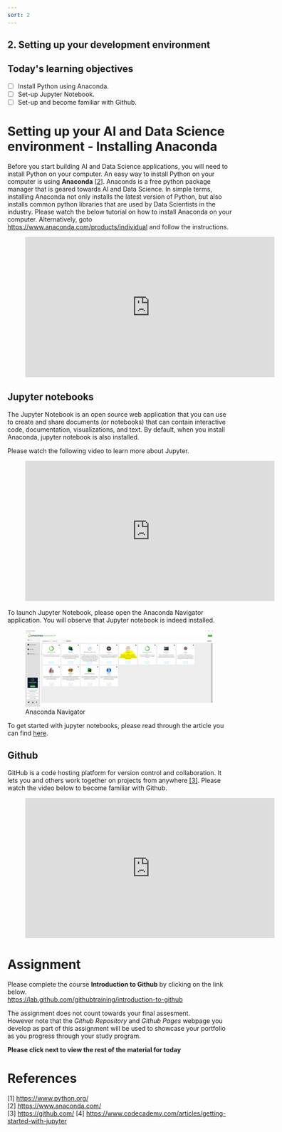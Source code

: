```yaml
---
sort: 2
---
```


## 2. Setting up your development environment


## Today's learning objectives
- [ ] Install Python using Anaconda.
- [ ] Set-up Jupyter Notebook.
- [ ] Set-up and become familiar with Github.

# Setting up your AI and Data Science environment - Installing Anaconda
Before you start building AI and Data Science applications, you will need to install Python on your computer.
An easy way to install Python on your computer is using **Anaconda** [[2](#2)]. Anaconds is a free python package manager that is geared towards AI and Data Science. In simple terms, installing Anaconda not only installs the latest version of Python, but also installs common python libraries that are used by Data Scientists in the industry. Please watch the below tutorial on how to install Anaconda on your computer. Alternatively, goto <https://www.anaconda.com/products/individual> and follow the instructions.

<!-- blank line -->
<figure class="video_container">
<iframe width="560" height="315" src="https://www.youtube-nocookie.com/embed/C4OPn58BLaU?controls=0" title="YouTube video player" frameborder="0" allow="accelerometer; autoplay; clipboard-write; encrypted-media; gyroscope; picture-in-picture" allowfullscreen></iframe>
</figure>
<!-- blank line -->

## Jupyter notebooks
The Jupyter Notebook is an open source web application that you can use to create and share documents (or notebooks) that can contain  interactive code, documentation, visualizations, and text. By default, when you install Anaconda, jupyter notebook is also installed.

Please watch the following video to learn more about Jupyter.

<!-- blank line -->
<figure class="video_container">
<iframe width="560" height="315" src="https://www.youtube.com/embed/EtXILdEdNdw?controls=0" title="YouTube video player" frameborder="0" allow="accelerometer; autoplay; clipboard-write; encrypted-media; gyroscope; picture-in-picture" allowfullscreen></iframe>
</figure>
<!-- blank line -->

To launch Jupyter Notebook, please open the Anaconda Navigator application. You will observe that Jupyter notebook is indeed installed.


<figure>
      <img src=".\assets\anacondaNavigator.PNG" />
    <figcaption>Anaconda Navigator</figcaption>
</figure>

To get started with jupyter notebooks, please read through the article you can find [here](https://www.codecademy.com/articles/getting-started-with-jupyter).

## Github
GitHub is a code hosting platform for version control and collaboration. It lets you and others work together on projects from anywhere [[3]](#3). Please watch the video below to become familiar with Github.


<!-- blank line -->
<figure class="video_container">
<iframe width="560" height="315" src="https://www.youtube-nocookie.com/embed/sz6zfrQpCQg?controls=0" title="YouTube video player" frameborder="0" allow="accelerometer; autoplay; clipboard-write; encrypted-media; gyroscope; picture-in-picture" allowfullscreen></iframe>
</figure>
<!-- blank line -->


# Assignment
Please complete the course **Introduction to Github** by clicking on the link below.<br>
<https://lab.github.com/githubtraining/introduction-to-github>

The assignment does not count towards your final assesment.<br>
However note that the *Github Repository* and *Github Pages* webpage you develop as part of this assignment will be used to showcase your portfolio as you progress through your study program.

**Please click next to view the rest of the material for today**

# References
<a id="1">[1]</a>
<https://www.python.org/>
<br>
<a id="2">[2]</a>
<https://www.anaconda.com/>
<br>
<a id="3">[3]</a>
<https://github.com/>
<a id="4">[4]</a>
<https://www.codecademy.com/articles/getting-started-with-jupyter>
